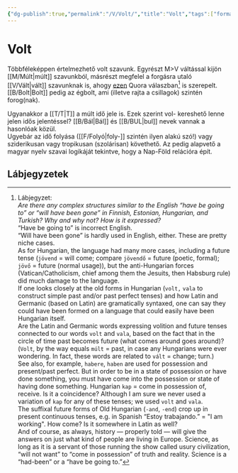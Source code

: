 ```yaml
---
{"dg-publish":true,"permalink":"/V/Volt/","title":"Volt","tags":["formatted🟢"],"created":"2023-10-08T01:51","updated":"2023-10-08T01:51"}
---
```



# Volt



Többféleképpen értelmezhető volt szavunk. Egyrészt M>V váltással kijön [[M/Múlt\|múlt]] szavunkból, másrészt megfelel a forgásra utaló [[V/Vált\|vált]] szavunknak is, ahogy [ezen](https://qr.ae/pKIRyJ) Quora válaszban[^1] is szerepelt.  
[[B/Bolt\|Bolt]] pedig az égbolt, ami (illetve rajta a csillagok) szintén forog(nak).  

Ugyanakkor a [[T/T\|T]] a múlt idő jele is. Ezek szerint vol- kereshető lenne jelen idős jelentéssel? [[B/Bál\|Bál]] és [[B/BUL\|bul]] nevek vannak a hasonlóak közül.  
Ugyebár az idő folyása ([[F/Folyó\|foly-]] szintén ilyen alakú szó!) vagy sziderikusan vagy tropikusan (szolárisan) követhető. Az pedig alapvető a magyar nyelv szavai logikáját tekintve, hogy a Nap-Föld relációra épít.  

## Lábjegyzetek

[^1]: Lábjegyzet:  
*Are there any complex structures similar to the English “have be going to” or “will have been gone” in Finnish, Estonian, Hungarian, and Turkish? Why and why not? How is it expressed?*  
“Have be going to” is incorrect English.  
“Will have been gone” is hardly used in English, either. These are pretty niche cases.  
As for Hungarian, the language had many more cases, including a future tense (`jövend` = will come; compare `jövendő` = future (poetic, formal); `jövő` = future (normal usage)), but the anti-Hungarian forces (Vatican/Catholicism, chief among them the Jesuits, then Habsburg rule) did much damage to the language.  
If one looks closely at the old forms in Hungarian (`volt,` `vala` to construct simple past and/or past perfect tenses) and how Latin and Germanic (based on Latin) are gramatically syntaxed, one can say they could have been formed on a language that could easily have been Hungarian itself.  
Are the Latin and Germanic words expressing volition and future tenses connected to our words `volt` and `vala`, based on the fact that in the circle of time past becomes future (what comes around goes around)?  
(`Volt`, by the way equals `múlt` = past, in case any Hungarians were ever wondering. In fact, these words are related to `vált` = change; turn.)  
See also, for example, `habere`, `haben` are used for possession and present/past perfect. But in order to be in a state of possession or have done something, you must have come into the possession or state of having done something. Hungarian `kap` = come in possession of, receive. Is it a coincidence? Although I am sure we never used a variation of `kap` for any of these tenses; we used `volt` and `vala`.  
The suffixal future forms of Old Hungarian (`-and`, `-end`) crop up in present continuous tenses, e.g. in Spanish “Estoy trabajando.” = "I am working". How come? Is it somewhere in Latin as well?  
And of course, as always, history — properly told — will give the answers on just what kind of people are living in Europe. Science, as long as it is a servant of those running the show called usury civilization, “will not want” to “come in possession” of truth and reality. Science is a “had-been” or a “have be going to.”  